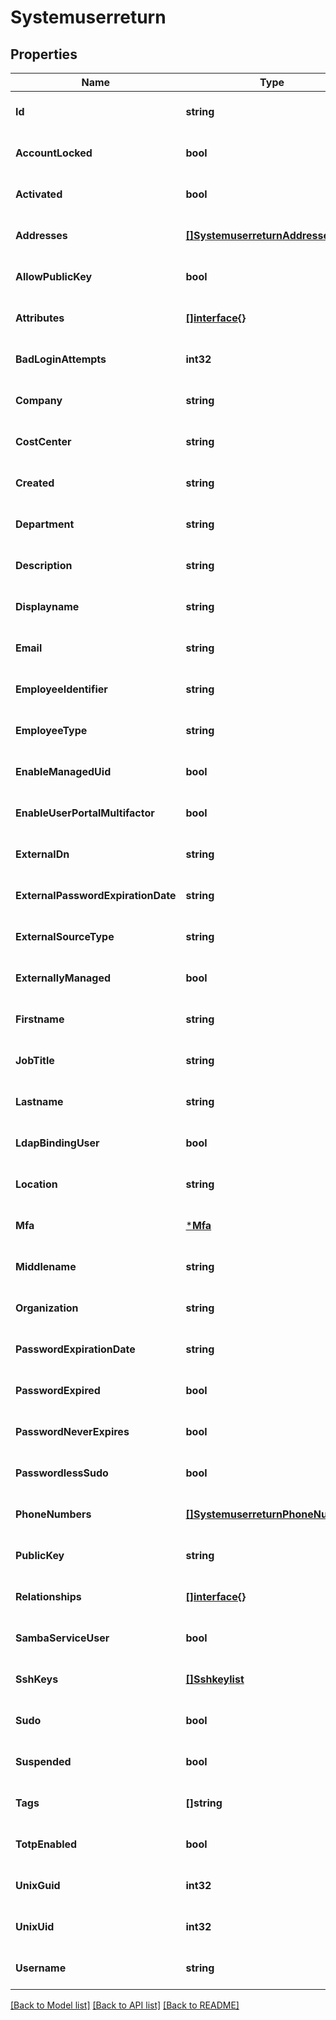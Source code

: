 # Systemuserreturn

## Properties
Name | Type | Description | Notes
------------ | ------------- | ------------- | -------------
**Id** | **string** |  | [optional] [default to null]
**AccountLocked** | **bool** |  | [optional] [default to null]
**Activated** | **bool** |  | [optional] [default to null]
**Addresses** | [**[]SystemuserreturnAddresses**](systemuserreturn_addresses.md) |  | [optional] [default to null]
**AllowPublicKey** | **bool** |  | [optional] [default to null]
**Attributes** | [**[]interface{}**](interface{}.md) |  | [optional] [default to null]
**BadLoginAttempts** | **int32** |  | [optional] [default to null]
**Company** | **string** |  | [optional] [default to null]
**CostCenter** | **string** |  | [optional] [default to null]
**Created** | **string** |  | [optional] [default to null]
**Department** | **string** |  | [optional] [default to null]
**Description** | **string** |  | [optional] [default to null]
**Displayname** | **string** |  | [optional] [default to null]
**Email** | **string** |  | [optional] [default to null]
**EmployeeIdentifier** | **string** | Must be unique per user.  | [optional] [default to null]
**EmployeeType** | **string** |  | [optional] [default to null]
**EnableManagedUid** | **bool** |  | [optional] [default to null]
**EnableUserPortalMultifactor** | **bool** |  | [optional] [default to null]
**ExternalDn** | **string** |  | [optional] [default to null]
**ExternalPasswordExpirationDate** | **string** |  | [optional] [default to null]
**ExternalSourceType** | **string** |  | [optional] [default to null]
**ExternallyManaged** | **bool** |  | [optional] [default to null]
**Firstname** | **string** |  | [optional] [default to null]
**JobTitle** | **string** |  | [optional] [default to null]
**Lastname** | **string** |  | [optional] [default to null]
**LdapBindingUser** | **bool** |  | [optional] [default to null]
**Location** | **string** |  | [optional] [default to null]
**Mfa** | [***Mfa**](mfa.md) |  | [optional] [default to null]
**Middlename** | **string** |  | [optional] [default to null]
**Organization** | **string** |  | [optional] [default to null]
**PasswordExpirationDate** | **string** |  | [optional] [default to null]
**PasswordExpired** | **bool** |  | [optional] [default to null]
**PasswordNeverExpires** | **bool** |  | [optional] [default to null]
**PasswordlessSudo** | **bool** |  | [optional] [default to null]
**PhoneNumbers** | [**[]SystemuserreturnPhoneNumbers**](systemuserreturn_phoneNumbers.md) |  | [optional] [default to null]
**PublicKey** | **string** |  | [optional] [default to null]
**Relationships** | [**[]interface{}**](interface{}.md) |  | [optional] [default to null]
**SambaServiceUser** | **bool** |  | [optional] [default to null]
**SshKeys** | [**[]Sshkeylist**](sshkeylist.md) |  | [optional] [default to null]
**Sudo** | **bool** |  | [optional] [default to null]
**Suspended** | **bool** |  | [optional] [default to null]
**Tags** | **[]string** |  | [optional] [default to null]
**TotpEnabled** | **bool** |  | [optional] [default to null]
**UnixGuid** | **int32** |  | [optional] [default to null]
**UnixUid** | **int32** |  | [optional] [default to null]
**Username** | **string** |  | [optional] [default to null]

[[Back to Model list]](../README.md#documentation-for-models) [[Back to API list]](../README.md#documentation-for-api-endpoints) [[Back to README]](../README.md)


